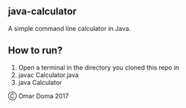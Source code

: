 ## java-calculator

A simple command line calculator in Java.

## How to run? 

1) Open a terminal in the directory you cloned this repo in
2) javac Calculator.java
3) java Calculator

Ⓒ Omar Doma 2017
